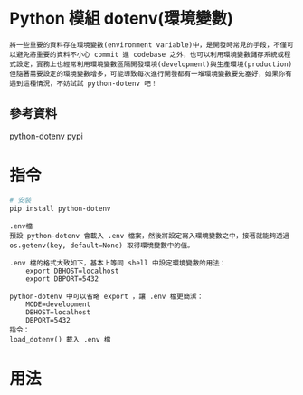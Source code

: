 # Python 模組 dotenv(環境變數)

```
將一些重要的資料存在環境變數(environment variable)中，是開發時常見的手段，不僅可以避免將重要的資料不小心 commit 進 codebase 之外，也可以利用環境變數儲存系統或程式設定，實務上也經常利用環境變數區隔開發環境(development)與生產環境(production)
但隨著需要設定的環境變數增多，可能導致每次進行開發都有一堆環境變數要先塞好，如果你有遇到這種情況，不妨試試 python-dotenv 吧！
```

## 參考資料

[python-dotenv pypi](https://pypi.org/project/python-dotenv/)

# 指令

```bash
# 安裝
pip install python-dotenv
```

```
.env檔
預設 python-dotenv 會載入 .env 檔案，然後將設定寫入環境變數之中，接著就能夠透過 os.getenv(key, default=None) 取得環境變數中的值。

.env 檔的格式大致如下，基本上等同 shell 中設定環境變數的用法：
    export DBHOST=localhost
    export DBPORT=5432

python-dotenv 中可以省略 export ，讓 .env 檔更簡潔：
    MODE=development
    DBHOST=localhost
    DBPORT=5432
指令：
load_dotenv() 載入 .env 檔
```

# 用法

```Python
```
